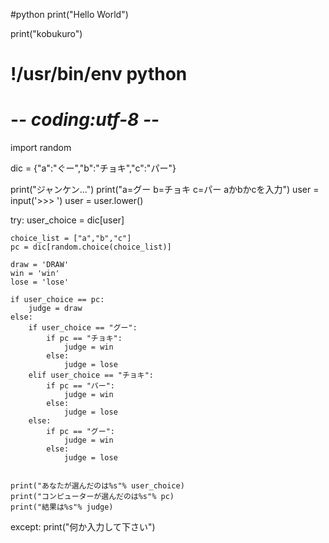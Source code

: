 #python
print("Hello World")

print("kobukuro")

# !/usr/bin/env python
# -*- coding:utf-8 -*-

import random

dic = {"a":"ぐー","b":"チョキ","c":"パー"}

print("ジャンケン...")
print("a=グー b=チョキ c=パー  aかbかcを入力")
user = input('>>>  ')
user = user.lower()

try:
    user_choice = dic[user]

    choice_list = ["a","b","c"]
    pc = dic[random.choice(choice_list)]

    draw = 'DRAW'
    win = 'win'
    lose = 'lose'

    if user_choice == pc:
        judge = draw
    else:
        if user_choice == "グー":
            if pc == "チョキ":
                judge = win
            else:
                judge = lose
        elif user_choice == "チョキ":
            if pc == "パー":
                judge = win
            else:
                judge = lose
        else:
            if pc == "グー":
                judge = win
            else:
                judge = lose


    print("あなたが選んだのは%s"% user_choice)
    print("コンピューターが選んだのは%s"% pc)
    print("結果は%s"% judge)
except:
    print("何か入力して下さい")

